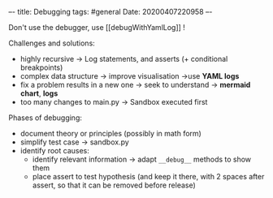 –-
title: Debugging
tags: #general
Date: 20200407220958
–-

Don't use the debugger, use [[debugWithYamlLog]]  !

Challenges and solutions:
* highly recursive → Log statements, and asserts (+ conditional breakpoints) 
* complex data structure → improve visualisation →use **YAML logs**
* fix a problem results in a new one → seek to understand → **mermaid chart**, **logs**
* too many changes to main.py → Sandbox executed first

Phases of debugging:
* document theory or principles (possibly in math form)
* simplify test case → sandbox.py
* identify root causes: 
    * identify relevant information → adapt `__debug__` methods to show them
    * place assert to test hypothesis (and keep it there, with 2 spaces after assert, so that it can be removed before release)

